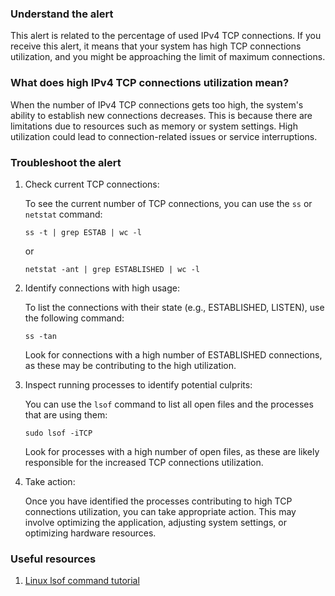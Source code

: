 ### Understand the alert

This alert is related to the percentage of used IPv4 TCP connections. If you receive this alert, it means that your system has high TCP connections utilization, and you might be approaching the limit of maximum connections.

### What does high IPv4 TCP connections utilization mean?

When the number of IPv4 TCP connections gets too high, the system's ability to establish new connections decreases. This is because there are limitations due to resources such as memory or system settings. High utilization could lead to connection-related issues or service interruptions.

### Troubleshoot the alert

1. Check current TCP connections:

   To see the current number of TCP connections, you can use the `ss` or `netstat` command:

   ```
   ss -t | grep ESTAB | wc -l
   ```

   or

   ```
   netstat -ant | grep ESTABLISHED | wc -l
   ```

2. Identify connections with high usage:

   To list the connections with their state (e.g., ESTABLISHED, LISTEN), use the following command:

   ```
   ss -tan
   ```

   Look for connections with a high number of ESTABLISHED connections, as these may be contributing to the high utilization.

3. Inspect running processes to identify potential culprits:

   You can use the `lsof` command to list all open files and the processes that are using them:

   ```
   sudo lsof -iTCP
   ```

   Look for processes with a high number of open files, as these are likely responsible for the increased TCP connections utilization.

4. Take action:

   Once you have identified the processes contributing to high TCP connections utilization, you can take appropriate action. This may involve optimizing the application, adjusting system settings, or optimizing hardware resources.

### Useful resources

1. [Linux lsof command tutorial](https://www.howtoforge.com/linux-lsof-command/)
